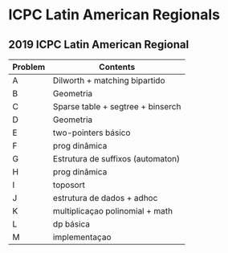 # ICPC Latin American Regionals


## 2019 ICPC Latin American Regional
| Problem  | Contents |
| --- | --- |
| A  | Dilworth + matching bipartido |
| B  | Geometria |
| C  | Sparse table + segtree + binserch |
| D  | Geometria |
| E  | two-pointers básico |
| F  | prog dinâmica |
| G  | Estrutura de suffixos (automaton) |
| H  | prog dinâmica |
| I  | toposort |
| J  | estrutura de dados + adhoc |
| K  | multiplicaçao polinomial + math |
| L  | dp básica |
| M  | implementaçao |

